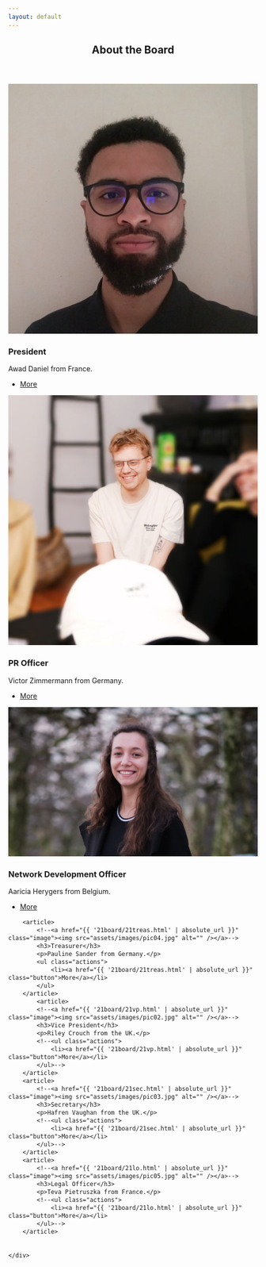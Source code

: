 ```yaml
---
layout: default
---
```


<!-- Section -->
<!-- <section>
	<header class="major">
		<h2>Our Goals</h2>
	</header>
	<div class="features">
		<article>
			<span class="icon fa-diamond"></span>
			<div class="content">
				<h3>Portitor ullamcorper</h3>
				<p>Aenean ornare velit lacus, ac varius enim lorem ullamcorper dolore. Proin aliquam facilisis ante interdum. Sed nulla amet lorem feugiat tempus aliquam.</p>
			</div>
		</article>
		<article>
			<span class="icon fa-paper-plane"></span>
			<div class="content">
				<h3>Sapien veroeros</h3>
				<p>Aenean ornare velit lacus, ac varius enim lorem ullamcorper dolore. Proin aliquam facilisis ante interdum. Sed nulla amet lorem feugiat tempus aliquam.</p>
			</div>
		</article>
		<article>
			<span class="icon fa-rocket"></span>
			<div class="content">
				<h3>Quam lorem ipsum</h3>
				<p>Aenean ornare velit lacus, ac varius enim lorem ullamcorper dolore. Proin aliquam facilisis ante interdum. Sed nulla amet lorem feugiat tempus aliquam.</p>
			</div>
		</article>
		<article>
			<span class="icon fa-signal"></span>
			<div class="content">
				<h3>Sed magna finibus</h3>
				<p>Aenean ornare velit lacus, ac varius enim lorem ullamcorper dolore. Proin aliquam facilisis ante interdum. Sed nulla amet lorem feugiat tempus aliquam.</p>
			</div>
		</article>
	</div>
</section> -->

<!-- Section -->
<section>
	<header class="major">
		<h2>About the Board</h2>
	</header>
	<div class="posts">
		<article>
			<a href="{{ '21board/21pres.html' | absolute_url }}" class="image"><img src="assets/images/awad.jpeg" alt="" /></a>
			<h3>President</h3>
			<p>Awad Daniel from France.</p>
			<ul class="actions">
				<li><a href="{{ '21board/21pres.html' | absolute_url }}" class="button">More</a></li>
			</ul>
		</article>
		<article>
			<a href="{{ '21board/21pr.html' | absolute_url }}" class="image"><img src="assets/images/victor.jpg" alt="" /></a>
			<h3>PR Officer</h3>
			<p>Victor Zimmermann from Germany.</p>
			<ul class="actions">
				<li><a href="{{ '21board/21pr.html' | absolute_url }}" class="button">More</a></li>
			</ul>
		</article>
		<article>
			<a href="{{ '21board/21ndo.html' | absolute_url }}" class="image"><img src="assets/images/aaricia_landscape.jpg" alt="" /></a>
			<h3>Network Development Officer</h3>
			<p>Aaricia Herygers from Belgium.</p>
			<ul class="actions">
				<li><a href="{{ '21board/21ndo.html' | absolute_url }}" class="button">More</a></li>
			</ul>
		</article>
	
		<article>
			<!--<a href="{{ '21board/21treas.html' | absolute_url }}" class="image"><img src="assets/images/pic04.jpg" alt="" /></a>-->
			<h3>Treasurer</h3>
			<p>Pauline Sander from Germany.</p>
			<ul class="actions">
				<li><a href="{{ '21board/21treas.html' | absolute_url }}" class="button">More</a></li>
			</ul>
		</article>
			<article>
			<!--<a href="{{ '21board/21vp.html' | absolute_url }}" class="image"><img src="assets/images/pic02.jpg" alt="" /></a>-->
			<h3>Vice President</h3>
			<p>Riley Crouch from the UK.</p>
			<!--<ul class="actions">
				<li><a href="{{ '21board/21vp.html' | absolute_url }}" class="button">More</a></li>
			</ul>-->
		</article>
		<article>
			<!--<a href="{{ '21board/21sec.html' | absolute_url }}" class="image"><img src="assets/images/pic03.jpg" alt="" /></a>-->
			<h3>Secretary</h3>
			<p>Hafren Vaughan from the UK.</p>
			<!--<ul class="actions">
				<li><a href="{{ '21board/21sec.html' | absolute_url }}" class="button">More</a></li>
			</ul>-->
		</article>
		<article>
			<!--<a href="{{ '21board/21lo.html' | absolute_url }}" class="image"><img src="assets/images/pic05.jpg" alt="" /></a>-->
			<h3>Legal Officer</h3>
			<p>Teva Pietruszka from France.</p>
			<!--<ul class="actions">
				<li><a href="{{ '21board/21lo.html' | absolute_url }}" class="button">More</a></li>
			</ul>-->
		</article>
		
		
	</div>
</section>
